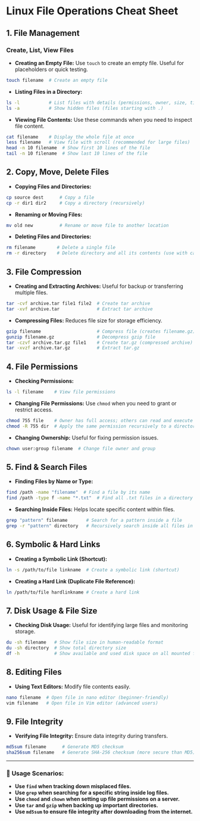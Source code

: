 # Linux File Operations Cheat Sheet

## 1. File Management
### Create, List, View Files
- **Creating an Empty File:** Use `touch` to create an empty file. Useful for placeholders or quick testing.
```bash
touch filename  # Create an empty file
```
- **Listing Files in a Directory:**
```bash
ls -l           # List files with details (permissions, owner, size, timestamp)
ls -a           # Show hidden files (files starting with .)
```
- **Viewing File Contents:** Use these commands when you need to inspect file content.
```bash
cat filename    # Display the whole file at once
less filename   # View file with scroll (recommended for large files)
head -n 10 filename  # Show first 10 lines of the file
tail -n 10 filename  # Show last 10 lines of the file
```

## 2. Copy, Move, Delete Files
- **Copying Files and Directories:**
```bash
cp source dest      # Copy a file
cp -r dir1 dir2     # Copy a directory (recursively)
```
- **Renaming or Moving Files:**
```bash
mv old new          # Rename or move file to another location
```
- **Deleting Files and Directories:**
```bash
rm filename        # Delete a single file
rm -r directory    # Delete directory and all its contents (use with caution)
```

## 3. File Compression
- **Creating and Extracting Archives:** Useful for backup or transferring multiple files.
```bash
tar -cvf archive.tar file1 file2  # Create tar archive
tar -xvf archive.tar              # Extract tar archive
```
- **Compressing Files:** Reduces file size for storage efficiency.
```bash
gzip filename                     # Compress file (creates filename.gz)
gunzip filename.gz                # Decompress gzip file
tar -czvf archive.tar.gz file1    # Create tar.gz (compressed archive)
tar -xvzf archive.tar.gz          # Extract tar.gz
```

## 4. File Permissions
- **Checking Permissions:**
```bash
ls -l filename    # View file permissions
```
- **Changing File Permissions:** Use `chmod` when you need to grant or restrict access.
```bash
chmod 755 file    # Owner has full access; others can read and execute
chmod -R 755 dir  # Apply the same permission recursively to a directory
```
- **Changing Ownership:** Useful for fixing permission issues.
```bash
chown user:group filename  # Change file owner and group
```

## 5. Find & Search Files
- **Finding Files by Name or Type:**
```bash
find /path -name "filename"  # Find a file by its name
find /path -type f -name "*.txt"  # Find all .txt files in a directory
```
- **Searching Inside Files:** Helps locate specific content within files.
```bash
grep "pattern" filename       # Search for a pattern inside a file
grep -r "pattern" directory   # Recursively search inside all files in a directory
```

## 6. Symbolic & Hard Links
- **Creating a Symbolic Link (Shortcut):**
```bash
ln -s /path/to/file linkname  # Create a symbolic link (shortcut)
```
- **Creating a Hard Link (Duplicate File Reference):**
```bash
ln /path/to/file hardlinkname # Create a hard link
```

## 7. Disk Usage & File Size
- **Checking Disk Usage:** Useful for identifying large files and monitoring storage.
```bash
du -sh filename   # Show file size in human-readable format
du -sh directory  # Show total directory size
df -h             # Show available and used disk space on all mounted filesystems
```

## 8. Editing Files
- **Using Text Editors:** Modify file contents easily.
```bash
nano filename  # Open file in nano editor (beginner-friendly)
vim filename   # Open file in Vim editor (advanced users)
```

## 9. File Integrity
- **Verifying File Integrity:** Ensure data integrity during transfers.
```bash
md5sum filename      # Generate MD5 checksum
sha256sum filename   # Generate SHA-256 checksum (more secure than MD5)
```

---
### 🔹 **Usage Scenarios:**
- **Use `find` when tracking down misplaced files.**
- **Use `grep` when searching for a specific string inside log files.**
- **Use `chmod` and `chown` when setting up file permissions on a server.**
- **Use `tar` and `gzip` when backing up important directories.**
- **Use `md5sum` to ensure file integrity after downloading from the internet.**
